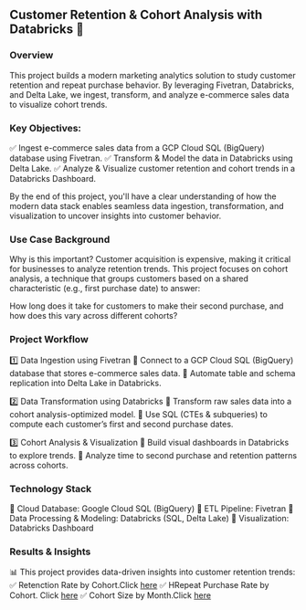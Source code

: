 ## Customer Retention & Cohort Analysis with Databricks 🚀
### Overview
This project builds a modern marketing analytics solution to study customer retention and repeat purchase behavior. By leveraging Fivetran, Databricks, and Delta Lake, we ingest, transform, and analyze e-commerce sales data to visualize cohort trends.

### Key Objectives:
✅ Ingest e-commerce sales data from a GCP Cloud SQL (BigQuery) database using Fivetran.
✅ Transform & Model the data in Databricks using Delta Lake.
✅ Analyze & Visualize customer retention and cohort trends in a Databricks Dashboard.

By the end of this project, you'll have a clear understanding of how the modern data stack enables seamless data ingestion, transformation, and visualization to uncover insights into customer behavior.

### Use Case Background
Why is this important?
Customer acquisition is expensive, making it critical for businesses to analyze retention trends. This project focuses on cohort analysis, a technique that groups customers based on a shared characteristic (e.g., first purchase date) to answer:

How long does it take for customers to make their second purchase, and how does this vary across different cohorts?

### Project Workflow
1️⃣ Data Ingestion using Fivetran
🔹 Connect to a GCP Cloud SQL (BigQuery) database that stores e-commerce sales data.
🔹 Automate table and schema replication into Delta Lake in Databricks.

2️⃣ Data Transformation using Databricks
🔹 Transform raw sales data into a cohort analysis-optimized model.
🔹 Use SQL (CTEs & subqueries) to compute each customer’s first and second purchase dates.

3️⃣ Cohort Analysis & Visualization
🔹 Build visual dashboards in Databricks to explore trends.
🔹 Analyze time to second purchase and retention patterns across cohorts.

### Technology Stack
🔹 Cloud Database: Google Cloud SQL (BigQuery)
🔹 ETL Pipeline: Fivetran
🔹 Data Processing & Modeling: Databricks (SQL, Delta Lake)
🔹 Visualization: Databricks Dashboard

### Results & Insights
📊 This project provides data-driven insights into customer retention trends:
✅ Retenction Rate by Cohort.Click [here](https://github.com/makramzk/Cohort_Analysis/blob/main/2.%20Repeat%20Purchase%20Rate%20by%20Cohort.png) 
✅ HRepeat Purchase Rate by Cohort. Click [here](https://github.com/makramzk/Cohort_Analysis/blob/main/1.%20Retention%20Rate%20by%20Cohort.png)
✅ Cohort Size by Month.Click [here](https://github.com/makramzk/Cohort_Analysis/blob/main/3.%20Cohort%20Size%20by%20Month.png)

